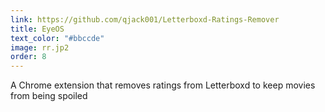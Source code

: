 ```yaml
---
link: https://github.com/qjack001/Letterboxd-Ratings-Remover
title: EyeOS
text_color: "#bbccde"
image: rr.jp2
order: 8
---
```

A Chrome extension that removes ratings from Letterboxd to keep movies from being spoiled
